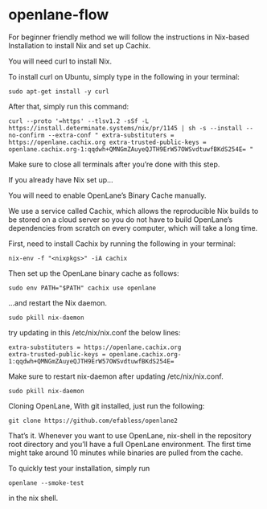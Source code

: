 # openlane-flow

For beginner friendly method we will follow the instructions in Nix-based Installation to install Nix and set up Cachix.

You will need curl to install Nix.

To install curl on Ubuntu, simply type in the following in your terminal:
```
sudo apt-get install -y curl
```
After that, simply run this command:
```
curl --proto '=https' --tlsv1.2 -sSf -L https://install.determinate.systems/nix/pr/1145 | sh -s --install --no-confirm --extra-conf " extra-substituters = https://openlane.cachix.org extra-trusted-public-keys = openlane.cachix.org-1:qqdwh+QMNGmZAuyeQJTH9ErW57OWSvdtuwfBKdS254E= "
```
Make sure to close all terminals after you’re done with this step.

If you already have Nix set up…

You will need to enable OpenLane’s Binary Cache manually.

We use a service called Cachix, which allows the reproducible Nix builds to be stored on a cloud server so you do not have to build OpenLane’s dependencies from scratch on every computer, which will take a long time.

First, need to install Cachix by running the following in your terminal:

```
nix-env -f "<nixpkgs>" -iA cachix
```
Then set up the OpenLane binary cache as follows:
```
sudo env PATH="$PATH" cachix use openlane
```
…and restart the Nix daemon.
```
sudo pkill nix-daemon
```
try updating in this /etc/nix/nix.conf the below lines: 
```
extra-substituters = https://openlane.cachix.org
extra-trusted-public-keys = openlane.cachix.org-1:qqdwh+QMNGmZAuyeQJTH9ErW57OWSvdtuwfBKdS254E=
```
Make sure to restart nix-daemon after updating /etc/nix/nix.conf.
```
sudo pkill nix-daemon
```
Cloning OpenLane, With git installed, just run the following:
```
git clone https://github.com/efabless/openlane2
```
That’s it. Whenever you want to use OpenLane, nix-shell in the repository root directory and you’ll have a full OpenLane environment. The first time might take around 10 minutes while binaries are pulled from the cache.

To quickly test your installation, simply run 
```
openlane --smoke-test
``` 
in the nix shell.